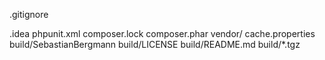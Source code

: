 .gitignore

.idea
phpunit.xml
composer.lock
composer.phar
vendor/
cache.properties
build/SebastianBergmann
build/LICENSE
build/README.md
build/*.tgz

